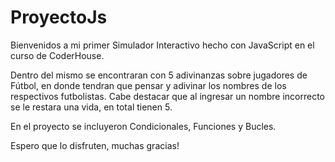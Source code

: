 # ProyectoJs

Bienvenidos a mi primer Simulador Interactivo hecho con JavaScript en el curso de CoderHouse.

Dentro del mismo se encontraran con 5 adivinanzas sobre jugadores de Fútbol, en donde tendran que pensar y adivinar los nombres de los respectivos futbolistas.
Cabe destacar que al ingresar un nombre incorrecto se le restara una vida, en total tienen 5.

En el proyecto se incluyeron Condicionales, Funciones y Bucles.

Espero que lo disfruten, muchas gracias!
